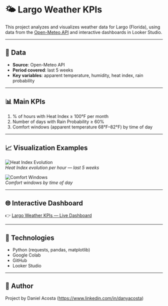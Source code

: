 # 🌤️ Largo Weather KPIs

This project analyzes and visualizes weather data for Largo (Florida), using data from the [Open-Meteo API](https://open-meteo.com) and interactive dashboards in Looker Studio.

---

## 📂 Data
- **Source**: Open-Meteo API  
- **Period covered**: last 5 weeks  
- **Key variables**: apparent temperature, humidity, heat index, rain probability  

---

## 📊 Main KPIs
1. % of hours with Heat Index ≥ 100°F per month  
2. Number of days with Rain Probability ≥ 60%  
3. Comfort windows (apparent temperature 68°F–82°F) by time of day  

---

## 📈 Visualization Examples
![Heat Index Evolution](charts/heat_index_line.png)  
*Heat Index evolution per hour — last 5 weeks*

![Comfort Windows](charts/comfort_bars.png)  
*Comfort windows by time of day*

---

## 🌐 Interactive Dashboard
👉 [Largo Weather KPIs — Live Dashboard](https://lookerstudio.google.com/your-link-here)

---

## 🚀 Technologies
- Python (requests, pandas, matplotlib)  
- Google Colab  
- GitHub  
- Looker Studio  

---

## 👤 Author
Project by Daniel Acosta (https://www.linkedin.com/in/danyacosta)  

 
        
